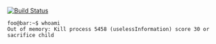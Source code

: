 [![Build Status](https://travis-ci.com/gabloe/gabloe.github.io.svg?branch=source)](https://travis-ci.com/gabloe/gabloe.github.io)
```console
foo@bar:~$ whoami
Out of memory: Kill process 5458 (uselessInformation) score 30 or sacrifice child
```
